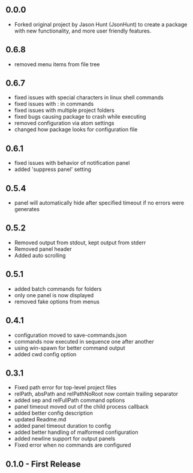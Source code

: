 ## 0.0.0
* Forked original project by Jason Hunt (JsonHunt) to create a package with new functionality, and more user friendly features.

## 0.6.8
* removed menu items from file tree

## 0.6.7
* fixed issues with special characters in linux shell commands
* fixed issues with : in commands
* fixed issues with multiple project folders
* fixed bugs causing package to crash while executing
* removed configuration via atom settings
* changed how package looks for configuration file

## 0.6.1
* fixed issues with behavior of notification panel
* added 'suppress panel' setting

## 0.5.4
* panel will automatically hide after specified timeout if no errors were generates

## 0.5.2
* Removed output from stdout, kept output from stderr
* Removed panel header
* Added auto scrolling

## 0.5.1
* added batch commands for folders
* only one panel is now displayed
* removed fake options from menus

## 0.4.1
* configuration moved to save-commands.json
* commands now executed in sequence one after another
* using win-spawn for better command output
* added cwd config option

## 0.3.1
* Fixed path error for top-level project files
* relPath, absPath and relPathNoRoot now contain trailing separator
* added sep and relFullPath command options
* panel timeout moved out of the child process callback
* added better config description
* updated Readme.md
* added panel timeout duration to config
* added better handling of malformed configuration
* added newline support for output panels
* Fixed error when no commands are configured

## 0.1.0 - First Release
